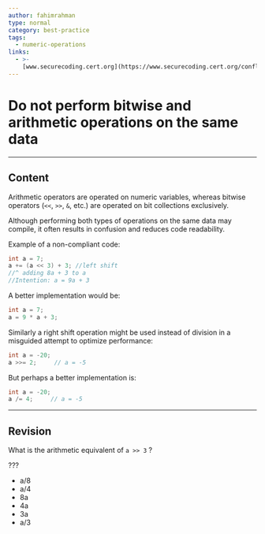 ```yaml
---
author: fahimrahman
type: normal
category: best-practice
tags:
  - numeric-operations
links:
  - >-
    [www.securecoding.cert.org](https://www.securecoding.cert.org/confluence/display/java/NUM01-J.+Do+not+perform+bitwise+and+arithmetic+operations+on+the+same+data){website}
---
```


# Do not perform bitwise and arithmetic operations on the same data


---

## Content

Arithmetic operators are operated on numeric variables, whereas bitwise operators (`<<`, `>>`, `&`, etc.) are operated on bit collections exclusively.

Although performing both types of operations on the same data may compile, it often results in confusion and reduces code readability. 

Example of a non-compliant code:

```java
int a = 7;
a += (a << 3) + 3; //left shift
//^ adding 8a + 3 to a 
//Intention: a = 9a + 3
```

A better implementation would be:

```java
int a = 7;
a = 9 * a + 3;
```

Similarly a right shift operation might be used instead of division in a misguided attempt to optimize performance:

```java
int a = -20;
a >>= 2;     // a = -5
```

But perhaps a better implementation is:

```java
int a = -20;
a /= 4;     // a = -5
```


---

## Revision

What is the arithmetic equivalent of `a >> 3`  ?

???

- a/8
- a/4
- 8a
- 4a
- 3a
- a/3
